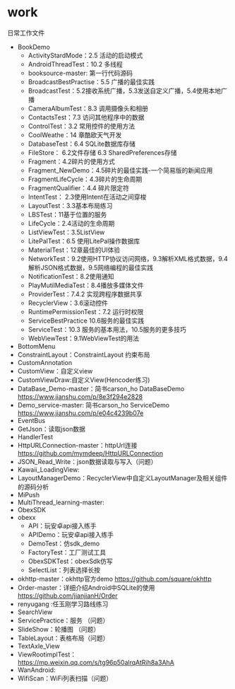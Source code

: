 # work
日常工作文件
- BookDemo
  - ActivityStardMode：2.5 活动的启动模式
  - AndroidThreadTest：10.2 多线程
  - booksource-master: 第一行代码源码
  - BroadcastBestPractise：5.5 广播的最佳实践
  - BroadcastTest：5.2接收系统广播，5.3发送自定义广播，5.4使用本地广播
  - CameraAlbumTest：8.3 调用摄像头和相册
  - ContactsTest：7.3 访问其他程序中的数据 
  - ControlTest：3.2 常用控件的使用方法
  - CoolWeathe：14 章酷欧天气开发
  - DatabaseTest：6.4 SQLite数据库存储
  - FileStore： 6.2文件存储 6.3 SharedPreferences存储
  - Fragment：4.2碎片的使用方式
  - Fragment_NewDemo：4.5碎片的最佳实践-一个简易版的新闻应用
  - FragmentLifeCycle：4.3碎片的生命周期
  - FragmentQualifier：4.4 碎片限定符
  - IntentTest： 2.3使用Intent在活动之间穿梭
  - LayoutTest：3.3基本布局练习
  - LBSTest：11基于位置的服务
  - LifeCycle：2.4活动的生命周期
  - ListViewTest：3.5ListView 
  - LitePalTest：6.5 使用LitePal操作数据库
  - MaterialTest：12章最佳的UI体验
  - NetworkTest：9.2使用HTTP协议访问网络，9.3解析XML格式数据，9.4解析JSON格式数据，9.5网络编程的最佳实践
  - NotificationTest：8.2使用通知
  - PlayMutilMediaTest：8.4播放多媒体文件
  - ProviderTest：7.4.2 实现跨程序数据共享
  - RecyclerView：3.6滚动控件
  - RuntimePermissionTest：7.2 运行时权限
  - ServiceBestPractice 10.6服务的最佳实践
  - ServiceTest：10.3 服务的基本用法，10.5服务的更多技巧
  - WebViewTest：9.1WebViewTest的用法
- BottomMenu
- ConstraintLayout：ConstraintLayout 约束布局
- CustomAnnotation
- CustomView：自定义view
- CustomViewDraw:自定义View(Hencoder练习)
- DataBase_Demo-master：简书carson_ho   DataBaseDemo https://www.jianshu.com/p/8e3f294e2828
- Demo_service-master: 简书carson_ho ServiceDemo https://www.jianshu.com/p/e04c4239b07e
- EventBus
- GetJson：读取json数据
- HandlerTest
- HttpURLConnection-master：httpUrl连接 https://github.com/mymdeep/HttpURLConnection
- JSON_Read_Write：json数据读取与写入（问题）
- Kawaii_LoadingView:
- LayoutManagerDemo：RecyclerView中自定义LayoutManager及相关组件的源码分析
- MiPush
- MultiThread_learning-master:
- ObexSDK
- obexx
  - API：玩安卓api接入练手
  - APIDemo：玩安卓api接入练手
  - DemoTest：仿sdk_demo
  - FactoryTest：工厂测试工具
  - ObexSDKTest：obexSdk仿写
  - SelectList：列表选择长按
- okhttp-master：okhttp官方demo https://github.com/square/okhttp
- Order-master：详细介绍Android中SQLite的使用 https://github.com/jianjianH/Order
- renyugang :任玉刚学习路线练习
- SearchView
- ServicePractice：服务 （问题）
- SlideShow：轮播图 （问题）
- TableLayout：表格布局（问题）
- TextAxle_View
- ViewRootimplTest：https://mp.weixin.qq.com/s/tg96p50alrqAtRih8a3AhA
- WanAndroid:
- WifiScan：WiFi列表扫描（问题）















